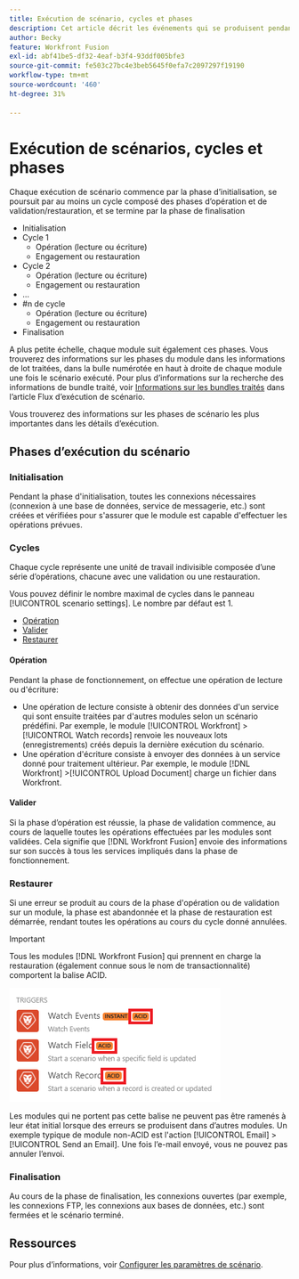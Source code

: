 ```yaml
---
title: Exécution de scénario, cycles et phases
description: Cet article décrit les événements qui se produisent pendant l’exécution d’un scénario  [!DNL Adobe Workfront Fusion] , tels que l’initialisation, les opérations, les engagements et les restaurations.
author: Becky
feature: Workfront Fusion
exl-id: abf41be5-df32-4eaf-b3f4-93ddf005bfe3
source-git-commit: fe503c27bc4e3beb5645f0efa7c2097297f19190
workflow-type: tm+mt
source-wordcount: '460'
ht-degree: 31%

---
```


# Exécution de scénarios, cycles et phases

Chaque exécution de scénario commence par la phase d’initialisation, se poursuit par au moins un cycle composé des phases d’opération et de validation/restauration, et se termine par la phase de finalisation

* Initialisation
* Cycle 1
   * Opération (lecture ou écriture)
   * Engagement ou restauration
* Cycle 2
   * Opération (lecture ou écriture)
   * Engagement ou restauration
* ...
* #n de cycle
   * Opération (lecture ou écriture)
   * Engagement ou restauration
* Finalisation

A plus petite échelle, chaque module suit également ces phases. Vous trouverez des informations sur les phases du module dans les informations de lot traitées, dans la bulle numérotée en haut à droite de chaque module une fois le scénario exécuté. Pour plus d’informations sur la recherche des informations de bundle traité, voir [Informations sur les bundles traités](/help/workfront-fusion/references/scenarios/scenario-execution-flow.md#information-about-processed-bundles) dans l’article Flux d’exécution de scénario.

Vous trouverez des informations sur les phases de scénario les plus importantes dans les détails d’exécution.

## Phases d’exécution du scénario

### Initialisation

Pendant la phase d&#39;initialisation, toutes les connexions nécessaires (connexion à une base de données, service de messagerie, etc.) sont créées et vérifiées pour s&#39;assurer que le module est capable d&#39;effectuer les opérations prévues.

### Cycles

Chaque cycle représente une unité de travail indivisible composée d’une série d’opérations, chacune avec une validation ou une restauration.

Vous pouvez définir le nombre maximal de cycles dans le panneau [!UICONTROL scenario settings]. Le nombre par défaut est 1.

* [Opération](#operation)
* [Valider](#commit)
* [Restaurer](#rollback)

#### Opération

Pendant la phase de fonctionnement, on effectue une opération de lecture ou d&#39;écriture:

* Une opération de lecture consiste à obtenir des données d&#39;un service qui sont ensuite traitées par d&#39;autres modules selon un scénario prédéfini. Par exemple, le module [!UICONTROL Workfront] >[!UICONTROL Watch records] renvoie les nouveaux lots (enregistrements) créés depuis la dernière exécution du scénario.
* Une opération d&#39;écriture consiste à envoyer des données à un service donné pour traitement ultérieur. Par exemple, le module [!DNL Workfront] >[!UICONTROL Upload Document] charge un fichier dans Workfront.

#### Valider

Si la phase d’opération est réussie, la phase de validation commence, au cours de laquelle toutes les opérations effectuées par les modules sont validées. Cela signifie que [!DNL Workfront Fusion] envoie des informations sur son succès à tous les services impliqués dans la phase de fonctionnement.

### Restaurer

Si une erreur se produit au cours de la phase d&#39;opération ou de validation sur un module, la phase est abandonnée et la phase de restauration est démarrée, rendant toutes les opérations au cours du cycle donné annulées.

>[!IMPORTANT]
>
>Tous les modules [!DNL Workfront Fusion] qui prennent en charge la restauration (également connue sous le nom de transactionnalité) comportent la balise ACID.
>
>![](assets/acid-modules.png)
>
>Les modules qui ne portent pas cette balise ne peuvent pas être ramenés à leur état initial lorsque des erreurs se produisent dans d’autres modules. Un exemple typique de module non-ACID est l&#39;action [!UICONTROL Email] >[!UICONTROL Send an Email]. Une fois l’e-mail envoyé, vous ne pouvez pas annuler l’envoi.

### Finalisation

Au cours de la phase de finalisation, les connexions ouvertes (par exemple, les connexions FTP, les connexions aux bases de données, etc.) sont fermées et le scénario terminé.

## Ressources

Pour plus d’informations, voir [Configurer les paramètres de scénario](/help/workfront-fusion/create-scenarios/config-scenarios-settings/configure-scenario-settings.md).
